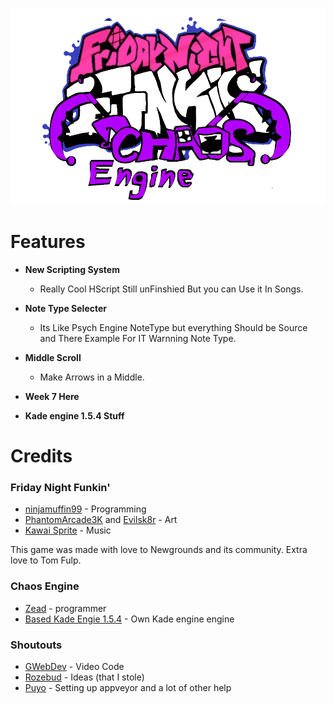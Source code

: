 ﻿
![Chaos Engine logo](assets/preload/images/ChaosEngineLogo.png)



# Features

 - **New Scripting System**
	 - Really Cool HScript Still unFinshied But you can Use it In Songs.
 - **Note Type Selecter**
	 - Its Like Psych Engine NoteType but everything Should be Source and There Example For IT Warnning Note Type.
 - **Middle Scroll**
	 - Make Arrows in a Middle.
 - **Week 7 Here** 

 - **Kade engine 1.5.4 Stuff**	

# Credits
### Friday Night Funkin'
 - [ninjamuffin99](https://twitter.com/ninja_muffin99) - Programming
 - [PhantomArcade3K](https://twitter.com/phantomarcade3k) and [Evilsk8r](https://twitter.com/evilsk8r) - Art
 - [Kawai Sprite](https://twitter.com/kawaisprite) - Music

This game was made with love to Newgrounds and its community. Extra love to Tom Fulp.
### Chaos Engine
- [Zead](https://github.com/KadeDev/Kade-Engine/graphs/contributors) - programmer
- [Based Kade Engie 1.5.4](https://twitter.com/KadeDeveloper) - Own Kade engine engine 



### Shoutouts
- [GWebDev](https://github.com/GrowtopiaFli) - Video Code
- [Rozebud](https://github.com/ThatRozebudDude) - Ideas (that I stole)
- [Puyo](https://github.com/daniel11420) - Setting up appveyor and a lot of other help